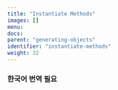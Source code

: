 ```yaml
---
title: "Instantiate Methods"
images: []
menu:
docs:
parent: "generating-objects"
identifier: "instantiate-methods"
weight: 32
---
```


### 한국어 번역 필요
